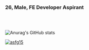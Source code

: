 ### 26, Male, FE Developer Aspirant


<br/>
<br/>


![Anurag's GitHub stats](https://github-readme-stats.vercel.app/api?username=Jaehyeok65&show_icons=true&theme=default)

[![asfg15](http://mazassumnida.wtf/api/v2/generate_badge?boj={handle})](https://solved.ac/{handle})

<!--
**Jaehyeok65/Jaehyeok65** is a ✨ _special_ ✨ repository because its `README.md` (this file) appears on your GitHub profile.

Here are some ideas to get you started:

- 🔭 I’m currently working on ...
- 🌱 I’m currently learning ...
- 👯 I’m looking to collaborate on ...
- 🤔 I’m looking for help with ...
- 💬 Ask me about ...
- 📫 How to reach me: ...
- 😄 Pronouns: ...
- ⚡ Fun fact: ...
-->
